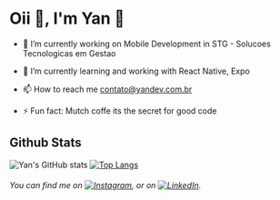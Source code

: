 # Oii 👋, I'm Yan 🚀


- 🔭 I’m currently working on Mobile Development in STG - Solucoes Tecnologicas em Gestao 

- 🌱 I’m currently learning and working with React Native, Expo

- 📫 How to reach me contato@yandev.com.br

- ⚡ Fun fact: Mutch coffe its the secret for good code

## Github Stats
![Yan's GitHub stats](https://github-readme-stats.vercel.app/api?username=yansena&show_icons=true&theme=radical)
[![Top Langs](https://github-readme-stats.vercel.app/api/top-langs/?username=yansena&layout=compact&theme=radical)](https://github.com/yansena/github-readme-stats)

###### You can find me on [![Instagram][1.2]][1], or on [![LinkedIn][3.2]][3].

<!-- Icons -->

[1.2]: Twitter
[3.2]: Linkedin

<!-- Links to your social media accounts -->

[1]: https://instagram.com/yansena_
[3]: https://www.linkedin.com/in/yanderson-sena-b416b2140/
